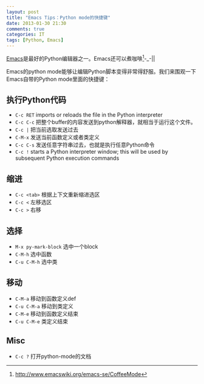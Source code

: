 ```yaml
---
layout: post
title: "Emacs Tips：Python mode的快捷键"
date: 2013-01-30 21:30
comments: true
categories: IT
tags: [Python, Emacs]
---
```


[Emacs](http://everet.org/tag/emacs/)是最好的Python编辑器之一。Emacs还可以煮咖啡[^1]-_-||

Emacs的python mode能够让编辑Python脚本变得非常得舒服。我们来围观一下Emacs自带的Python mode里面的快捷键：

<!-- more -->

## 执行Python代码

 * `C-c RET`	imports or reloads the file in the Python interpreter
 * `C-c C-c`	把整个buffer的内容发送到python解释器，就相当于运行这个文件。
 * `C-c |` 	把当前选取发送过去
 * `C-M-x` 	发送当前函数定义或者类定义
 * `C-c C-s`	发送任意字符串过去，也就是执行任意Python命令
 * `C-c !`	starts a Python interpreter window; this will be used by subsequent Python execution commands

## 缩进 ##

 * `C-c <tab>`	 根据上下文重新缩进选区
 * `C-c <`	     左移选区
 * `C-c >`	     右移

## 选择 ##

* `M-x py-mark-block`	 选中一个block
* `C-M-h`	 选中函数
* `C-u C-M-h`	 选中类

## 移动 ##

 * `C-M-a`	 移动到函数定义def
 * `C-u C-M-a`	 移动到类定义
 * `C-M-e`	 移动到函数定义结束
 * `C-u C-M-e`	 类定义结束

## Misc ##

 * `C-c ?` 打开python-mode的文档



[^1]: http://www.emacswiki.org/emacs-se/CoffeeMode
